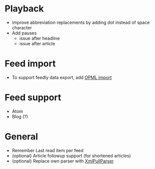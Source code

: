 Playback
========
  - Improve abbreviation replacements by adding dot instead of space character
  - Add pauses
    - issue after headline
    - issue after article
    
Feed import
===========
  - To support feedly data export, add [OPML import](http://feedly.com/#opml)

Feed support
============
  - Atom
  - Blog (?)

General
=======
  - Remember Last read item per feed
  - (optional) Article followup support (for shortened articles)
  - (optional) Replace own parser with [XmlPullParser](http://developer.android.com/reference/org/xmlpull/v1/XmlPullParser.html)